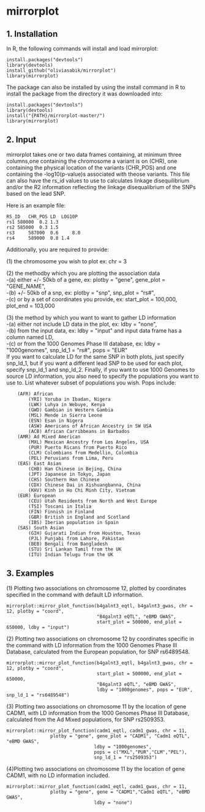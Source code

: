 # mirrorplot
## 1. Installation
In R, the following commands will install and load mirrorplot:
```
install.packages("devtools") 
library(devtools) 
install_github("oliviasabik/mirrorplot") 
library(mirrorplot)
```
The package can also be installed by using the install command in R to install the 
package from the directory it was downloaded into:
```
install.packages("devtools") 
library(devtools)
install("{PATH}/mirrorplot-master/")
library(mirrorplot)
```
## 2. Input
mirrorplot takes one or two data frames containing, at minimum
three columns,one containing the chromosome a variant is on (CHR), one 
containing the physical location of the variants (CHR_POS)
and one containing the -log10(p-value)s associated with theose variants.
This file can also have the rs_id values to use to calculates linkage disequilibrium
and/or the R2 information reflecting the linkage disequalibrium of the SNPs based on 
the lead SNP. 

Here is an example file:
``` 
RS_ID	CHR_POS	LD	LOG10P 
rs1	580000	0.2	1.3		
rs2	585000	0.3	1.5  
rs3 	587000 	0.6 	8.0
rs4 	589000	0.8	1.4
```
Additionally, you are required to provide:

(1) the chromosome you wish to plot ex: chr = 3

(2) the methodby which you are plotting the association data  
    -(a) either +/- 50kb of a gene, ex: plotby = "gene", gene_plot = "GENE_NAME",  
    -(b) +/- 50kb of a snp, ex: plotby = "snp", snp_plot = "rs#",  
    -(c) or by a set of coordinates you provide, ex: start_plot = 100,000, plot_end = 103,000  

(3) the method by which you want to want to gather LD information  
    -(a) either not include LD data in the plot, ex: ldby = "none",  
    -(b) from the input data, ex: ldby = "input" and input data frame has a column named LD,  
    -(c) or from the 1000 Genomes Phase III database, ex: ldby = "1000genomes", snp_ld_1 = "rs#", pops = "EUR"  
	If you want to calculate LD for the same SNP in both plots, just specify snp_ld_1, 
	but if you want a different lead SNP to be used for each plot, specify snp_ld_1 and snp_ld_2. 
	Finally, if you want to use 1000 Genomes to source LD information, you also need to specify 
	the populations you want to use to. List whatever subset of populations you wish. Pops include:
``` 
	(AFR) African
		(YRI) Yoruba in Ibadan, Nigera
		(LWK) Luhya in Webuye, Kenya
		(GWD) Gambian in Western Gambia
		(MSL) Mende in Sierra Leone
		(ESN) Esan in Nigera
		(ASW) Americans of African Ancestry in SW USA
		(ACB) African Carribbeans in Barbados
	(AMR) Ad Mixed American
		(MXL) Mexican Ancestry from Los Angeles, USA
		(PUR) Puerto Ricans from Puerto Rico
		(CLM) Colombians from Medellin, Colombia
		(PEL) Peruvians from Lima, Peru
	(EAS) East Asian
		(CHB) Han Chinese in Bejing, China
		(JPT) Japanese in Tokyo, Japan
		(CHS) Southern Han Chinese
		(CDX) Chinese Dai in Xishuangbanna, China
		(KHV) Kinh in Ho Chi Minh City, Vietnam
	(EUR) European
		(CEU) Utah Residents from North and West Europe
		(TSI) Toscani in Italia
		(FIN) Finnish in Finland
		(GBR) British in England and Scotland
		(IBS) Iberian population in Spain
	(SAS) South Asian
		(GIH) Gujarati Indian from Houston, Texas
		(PJL) Punjabi from Lahore, Pakistan
		(BEB) Bengali from Bangladesh
		(STU) Sri Lankan Tamil from the UK
		(ITU) Indian Telugu from the UK
``` 

## 3. Examples
(1) Plotting two associations on chromosome 12, plotted by coordinates specified in the command
with default LD information.
```
mirrorplot::mirror_plot_function(b4galnt3_eqtl, b4galnt3_gwas, chr = 12, plotby = "coord",
                                 "B4galnt3 eQTL", "eBMD GWAS", 
                                 start_plot = 500000, end_plot = 650000, ldby = "input")

```
(2) Plotting two associations on chromosome 12 by coordinates specific in the command
with LD information from the 1000 Genomes Phase III Database, calculated from the European
population, for SNP rs6489548. 
```
mirrorplot::mirror_plot_function(b4galnt3_eqtl, b4galnt3_gwas, chr = 12, plotby = "coord",
                                 start_plot = 500000, end_plot = 650000,
                                 "B4galnt3 eQTL", "eBMD GWAS",
                                 ldby = "1000genomes", pops = "EUR", snp_ld_1 = "rs6489548")
```
(3) Plotting two associations on chromosome 11 by the location of gene CADM1, with LD 
information from the 1000 Genomes Phase III Database, calculated from the Ad Mixed
populations, for SNP rs2509353.
```
mirrorplot::mirror_plot_function(cadm1_eqtl, cadm1_gwas, chr = 11, 
				plotby = "gene", gene_plot = "CADM1", "Cadm1 eQTL", "eBMD GWAS",
                                ldby = "1000genomes", 
                                pops = c("MXL","PUR","CLM","PEL"), 
                                snp_ld_1 = "rs2509353")

```
(4)Plotting two associations on chromosome 11 by the location of gene CADM1, with no 
LD information included. 
```
mirrorplot::mirror_plot_function(cadm1_eqtl, cadm1_gwas, chr = 11, 
				plotby = "gene", gene = "CADM1","Cadm1 eQTL", "eBMD GWAS",
                                ldby = "none")
```
